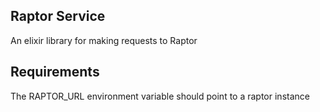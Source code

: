 ## Raptor Service

An elixir library for making requests to Raptor

## Requirements

The RAPTOR_URL environment variable should point to a raptor instance
